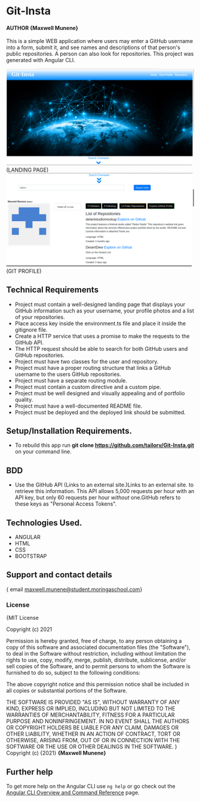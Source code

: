 # Git-Insta

#### AUTHOR **{Maxwell Munene}**

This is a simple WEB application where users may enter a GitHub username into a form, submit it, and see names and descriptions of that person's public repositories. A person can also look for repositories. This project was generated with Angular CLI.


![USER INTERFACE](src/assets/home.png) (LANDING PAGE)
![USER INTERFACE](src/assets/profile.png) (GIT PROFILE)


## Technical Requirements
* Project must contain a well-designed landing page that displays your GitHub information such 	as your username, your profile photos and a list of your repositories.
* Place access key inside the environment.ts file and place it inside the gitignore file.
* Create a HTTP service that uses a promise to make the requests to the GitHub API.
* The HTTP request should be able to search for both GitHub users and GitHub repositories.
* Project must have two classes for the user and repository.
* Project must have a proper routing structure that links a GitHub username to the users GitHub 	repositories.
* Project must have a separate routing module.
* Project must contain a custom directive and a custom pipe.
* Project must be well designed and visually appealing and of portfolio quality.
* Project must have a well-documented README file.
* Project must be deployed and the deployed link should be submitted.


## Setup/Installation Requirements.
* To rebuild this app run **git clone https://github.com/tailorv/Git-Insta.git**  on your command line.


## BDD
* Use the GitHub API (Links to an external site.)Links to an external site. to retrieve 	this information. This API allows 5,000 requests per hour with an API key, but only 60 	requests per hour _without_ one.GitHub refers to these keys as "Personal Access Tokens".

## Technologies Used.
 * ANGULAR
 * HTML
 * CSS
 * BOOTSTRAP


## Support and contact details
{ email maxwell.munene@student.moringaschool.com}
### License
{MIT License

Copyright (c) 2021

Permission is hereby granted, free of charge, to any person obtaining a copy
of this software and associated documentation files (the "Software"), to deal
in the Software without restriction, including without limitation the rights
to use, copy, modify, merge, publish, distribute, sublicense, and/or sell
copies of the Software, and to permit persons to whom the Software is
furnished to do so, subject to the following conditions:

The above copyright notice and this permission notice shall be included in all
copies or substantial portions of the Software.

THE SOFTWARE IS PROVIDED "AS IS", WITHOUT WARRANTY OF ANY KIND, EXPRESS OR
IMPLIED, INCLUDING BUT NOT LIMITED TO THE WARRANTIES OF MERCHANTABILITY,
FITNESS FOR A PARTICULAR PURPOSE AND NONINFRINGEMENT. IN NO EVENT SHALL THE
AUTHORS OR COPYRIGHT HOLDERS BE LIABLE FOR ANY CLAIM, DAMAGES OR OTHER
LIABILITY, WHETHER IN AN ACTION OF CONTRACT, TORT OR OTHERWISE, ARISING FROM,
OUT OF OR IN CONNECTION WITH THE SOFTWARE OR THE USE OR OTHER DEALINGS IN THE
SOFTWARE.
}
Copyright (c) {2021} **{Maxwell Munene}**

## Further help
To get more help on the Angular CLI use `ng help` or go check out the [Angular CLI Overview and Command Reference](https://angular.io/cli) page.
